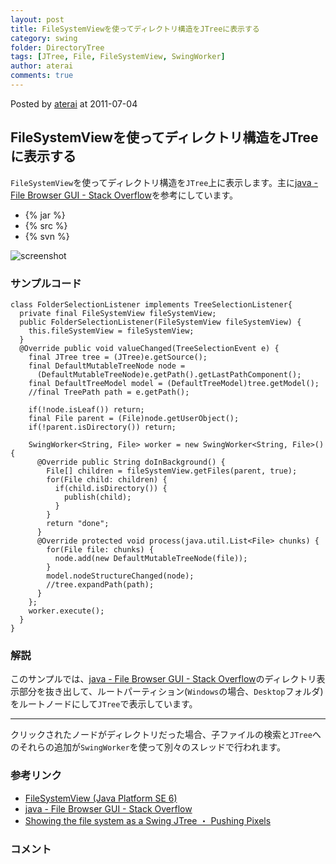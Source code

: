 ```yaml
---
layout: post
title: FileSystemViewを使ってディレクトリ構造をJTreeに表示する
category: swing
folder: DirectoryTree
tags: [JTree, File, FileSystemView, SwingWorker]
author: aterai
comments: true
---
```


Posted by [aterai](http://terai.xrea.jp/aterai.html) at 2011-07-04

## FileSystemViewを使ってディレクトリ構造をJTreeに表示する
`FileSystemView`を使ってディレクトリ構造を`JTree`上に表示します。主に[java - File Browser GUI - Stack Overflow](http://stackoverflow.com/questions/6182110/file-browser-gui)を参考にしています。

- {% jar %}
- {% src %}
- {% svn %}

<!-- dummy comment line for breaking list -->

![screenshot](https://lh3.googleusercontent.com/-FkX-8X4KxDo/ThFoeY8M64I/AAAAAAAAA-Y/Ry_RA9yVCxc/s800/DirectoryTree.png)

### サンプルコード
<pre class="prettyprint"><code>class FolderSelectionListener implements TreeSelectionListener{
  private final FileSystemView fileSystemView;
  public FolderSelectionListener(FileSystemView fileSystemView) {
    this.fileSystemView = fileSystemView;
  }
  @Override public void valueChanged(TreeSelectionEvent e) {
    final JTree tree = (JTree)e.getSource();
    final DefaultMutableTreeNode node =
      (DefaultMutableTreeNode)e.getPath().getLastPathComponent();
    final DefaultTreeModel model = (DefaultTreeModel)tree.getModel();
    //final TreePath path = e.getPath();

    if(!node.isLeaf()) return;
    final File parent = (File)node.getUserObject();
    if(!parent.isDirectory()) return;

    SwingWorker&lt;String, File&gt; worker = new SwingWorker&lt;String, File&gt;() {
      @Override public String doInBackground() {
        File[] children = fileSystemView.getFiles(parent, true);
        for(File child: children) {
          if(child.isDirectory()) {
            publish(child);
          }
        }
        return "done";
      }
      @Override protected void process(java.util.List&lt;File&gt; chunks) {
        for(File file: chunks) {
          node.add(new DefaultMutableTreeNode(file));
        }
        model.nodeStructureChanged(node);
        //tree.expandPath(path);
      }
    };
    worker.execute();
  }
}
</code></pre>

### 解説
このサンプルでは、[java - File Browser GUI - Stack Overflow](http://stackoverflow.com/questions/6182110/file-browser-gui)のディレクトリ表示部分を抜き出して、ルートパーティション(`Windows`の場合、`Desktop`フォルダ)をルートノードにして`JTree`で表示しています。
- - - -
クリックされたノードがディレクトリだった場合、子ファイルの検索と`JTree`へのそれらの追加が`SwingWorker`を使って別々のスレッドで行われます。

### 参考リンク
- [FileSystemView (Java Platform SE 6)](http://docs.oracle.com/javase/jp/6/api/javax/swing/filechooser/FileSystemView.html)
- [java - File Browser GUI - Stack Overflow](http://stackoverflow.com/questions/6182110/file-browser-gui)
- [Showing the file system as a Swing JTree ・ Pushing Pixels](http://www.pushing-pixels.org/2007/07/22/showing-the-file-system-as-a-swing-jtree.html)

<!-- dummy comment line for breaking list -->

### コメント
